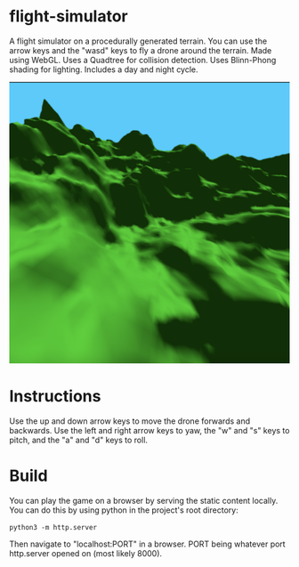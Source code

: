 # flight-simulator
A flight simulator on a procedurally generated terrain.
You can use the arrow keys and the "wasd" keys to fly a drone around the terrain.
Made using WebGL.
Uses a Quadtree for collision detection.
Uses Blinn-Phong shading for lighting.
Includes a day and night cycle.

![flight sim](flight-sim.png)

Instructions
===
Use the up and down arrow keys to move the drone forwards and backwards.
Use the left and right arrow keys to yaw,
the "w" and "s" keys to pitch,
and the "a" and "d" keys to roll.

Build
===
You can play the game on a browser by serving the static content locally.
You can do this by using python in the project's root directory:

```
python3 -m http.server
```

Then navigate to "localhost:PORT" in a browser.
PORT being whatever port http.server opened on (most likely 8000).
